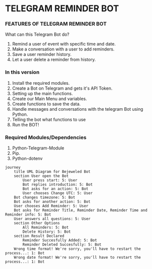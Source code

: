 # TELEGRAM REMINDER BOT

### FEATURES OF TELEGRAM REMINDER BOT

  What can this Telegram Bot do?
  1. Remind a user of event with specific time and date.
  2. Make a conversation with a user to add reminders.
  3. Save a user reminder history.
  4. Let a user delete a reminder from history.

### In this version
  1. Install the required modules.
  2. Create a Bot on Telegram and gets it's API Token.
  3. Setting up the main functions. 
  4. Create our Main Menu and variables.
  5. Create functions to save the data.
  6. Handle messages and conversations with the telegram Bot using Python.
  7. Telling the bot what functions to use
  8. Run the BOT!

### Required Modules/Dependencies
  1. Python-Telegram-Module
  2. Pip.
  3. Python-dotenv

```mermaid
journey
	title UML Diagram for Bejeweled Bot
	section User open the Bot
		User press start: 5: User
		Bot replies introduction: 5: Bot
		Bot asks for an action: 5: Bot
		User chooses Change UTC: 5: User
    Bot changes timezone: 5: Bot
    Bot asks for another action: 5: Bot
    User chooses Add Reminder: 5: User
    Bot asks for Reminder Title, Reminder Date, Reminder Time and Reminder info: 5: Bot
    User answers all questions: 5: User
	section Other Options
		All Reminders: 5: Bot
		Delete History: 5: Bot
	section Result Declared
		Reminder Succesfully Added: 5: Bot
		Reminder Deleted Succesfully: 5: Bot
    Wrong time format! We're sorry, you'll have to restart the process...: 1: Bot
    Wrong date format! We're sorry, you'll have to restart the process...: 1: Bot    
```
